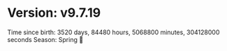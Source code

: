 # Version: v9.7.19
Time since birth: 3520 days, 84480 hours, 5068800 minutes, 304128000 seconds
Season: Spring 🌸
